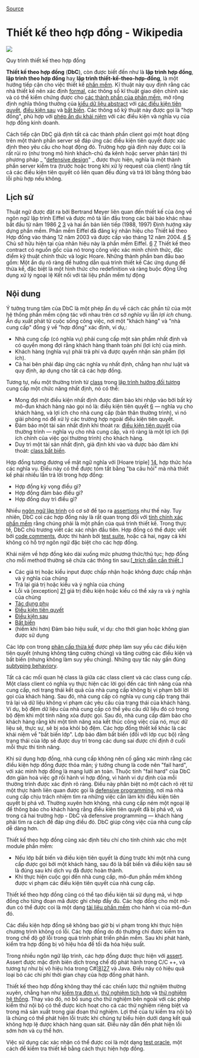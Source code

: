 
[Source](https://en.m.wikipedia.org/wiki/Design_by_contract "Permalink to Design by contract - Wikipedia")

# Thiết kế theo hợp đồng - Wikipedia

![][1]

Quy trình thiết kế theo hợp đồng

**Thiết kế theo hợp đồng** (**DbC**), còn được biết đến như là **lập trình hợp đồng**, **lập trình theo hợp đồng** hay **lập trình thiết-kế-theo-hợp-đồng**, là một hướng tiếp cận cho việc thiết kế [phần mềm][2]. Kĩ thuật này quy định rằng các nhà thiết kế nên xác định [formal][3], các thông số kĩ thuật giao diện chính xác và có thể kiểm chứng được cho [các thành phần của phần mềm][4], mở rộng định nghĩa thông thường của [kiểu dữ liệu abstract][5] với [các điều kiện tiên quyết][6], [điều kiện sau][7] và [bất biến][8]. 	Các thông số kỹ thuật này được gọi là "hợp đồng", phù hợp với [phép ẩn dụ khái niệm][9] với các điều kiện và nghĩa vụ của hợp đồng kinh doanh. 

Cách tiếp cận DbC giả định tất cả các thành phần client gọi một hoạt động trên một thành phần server sẽ đáp ứng các điều kiện tiên quyết được xác định theo yêu cầu cho hoạt động đó. Trường hợp giả định này được coi là rất rủi ro (như trong mô hình khách-chủ đa kênh hoặc server phân tán) thì phương pháp _ "[defensive design][10]" _ được thực hiện, nghĩa là một thành phần server kiểm tra (trước hoặc trong khi xử lý request của client) rằng tất cả các điều kiện tiên quyết có liên quan đều đúng và trả lời bằng thông báo lỗi phù hợp nếu không. 

## Lịch sử
Thuật ngữ được đặt ra bởi Bertrand Meyer liên quan đến thiết kế của ông về ngôn ngữ lập trình Eiffel và được mô tả lần đầu trong các bài báo khác nhau bắt đầu từ năm 1986 [2] [3] và hai ấn bản liên tiếp (1988, 1997) Định hướng xây dựng phần mềm. Phần mềm Eiffel đã đăng ký nhãn hiệu cho Thiết kế theo Hợp đồng vào tháng 12 năm 2003 và được cấp vào tháng 12 năm 2004. [4] [5] Chủ sở hữu hiện tại của nhãn hiệu này là phần mềm Eiffel. [6] [7] Thiết kế theo contract có nguồn gốc của nó trong công việc xác minh chính thức, đặc điểm kỹ thuật chính thức và logic Hoare. Những thành phần ban đầu bao gồm: Một ẩn dụ rõ ràng để hướng dẫn quá trình thiết kế Các ứng dụng để thừa kế, đặc biệt là một hình thức cho redefinition và ràng buộc động Ứng dụng xử lý ngoại lệ Kết nối với tài liệu phần mềm tự động

## Nội dung

Ý tưởng trung tâm của DbC là một phép ẩn dụ về cách các phần tử của một hệ thống phần mềm cộng tác với nhau trên cơ sở _nghĩa vụ_ lẫn _lợi ích_ chung. Ẩn dụ xuất phát từ cuộc sống công việc, nơi một "khách hàng" và "nhà cung cấp" đồng ý về "hợp đồng" xác định, ví dụ,: 

* Nhà cung cấp (có nghĩa vụ) phải cung cấp một sản phẩm nhất định  và có quyền mong đợi rằng khách hàng thanh toán phí (lợi ích) của mình.
* Khách hàng  (nghĩa vụ) phải trả phí và được quyền nhận sản phẩm (lợi ích).
* Cả hai bên phải đáp ứng các nghĩa vụ nhất định, chẳng hạn như luật và quy định, áp dụng cho tất cả các hợp đồng.

Tương tự, nếu một thường trình từ [class][11] trong [lập trình hướng đối tượng][12] cung cấp một chức năng nhất định, nó có thể:

* Mong đợi một điều kiện nhất định được đảm bảo khi nhập vào bởi bất kỳ mô-đun khách hàng nào gọi nó là: điều kiện tiên quyết [6] — nghĩa vụ cho khách hàng, và lợi ích cho nhà cung cấp (bản thân thường trình), vì nó giải phóng nó để xử lý các trường hợp ngoài điều kiện tiên quyết.
* Đảm bảo một tài sản nhất định khi thoát ra: [điều kiện tiên quyết][7] của thường trình — nghĩa vụ cho nhà cung cấp, và rõ ràng là một lợi ích (lợi ích chính của việc gọi thường trình) cho khách hàng.
* Duy trì một tài sản nhất định, giả định khi vào và được bảo đảm khi thoát: [class bất biến][13].

Hợp đồng tương đương về mặt ngữ nghĩa với [Hoare triple] [14], hợp thức hóa các nghĩa vụ. Điều này có thể được tóm tắt bằng "ba câu hỏi" mà nhà thiết kế phải nhiều lần trả lời trong hợp đồng:

* Hợp đồng kỳ vọng điều gì?
* Hợp đồng đảm bảo điều gì?
* Hợp đồng duy trì điều gì?

Nhiều [ngôn ngữ lập trình][15] có cơ sở để tạo ra [assertions][16] như thế này. Tuy nhiên, DbC coi các hợp đồng này là rất quan trọng đối với [tính chính xác phần mềm][17] rằng chúng phải là một phần của quá trình thiết kế. Trong thực tế, DbC chủ trương viết các xác nhận đầu tiên. Hợp đồng có thể được viết bởi [code comments][18], được thi hành bởi [test suite][19], hoặc cả hai, ngay cả khi không có hỗ trợ ngôn ngữ đặc biệt cho các hợp đồng.

Khái niệm về hợp đồng kéo dài xuống mức phương thức/thủ tục; hợp đồng cho mỗi method thường sẽ chứa các thông tin sau:[[_trích dẫn cần thiết][20]_]

* Các giá trị hoặc kiểu input được chấp nhận hoặc không được chấp nhận và ý nghĩa của chúng
* Trả lại giá trị hoặc kiểu và ý nghĩa của chúng
* Lỗi và [exception] [21] giá trị điều kiện hoặc kiểu có thể xảy ra và ý nghĩa của chúng
* [Tác dụng phụ][22]
* [Điều kiện tiên quyết][6]
* [Điều kiện sau][7]
* [Bất biến][8]
* (hiếm khi hơn) Đảm bảo hiệu suất, ví dụ: cho thời gian hoặc không gian được sử dụng

Các lớp con trong [phân cấp thừa kế][23] được phép làm suy yếu các điều kiện tiên quyết (nhưng không tăng cường chúng) và tăng cường các điều kiện và bất biến (nhưng không làm suy yếu chúng). Những quy tắc này gần đúng [subtyping behaviory][24].

Tất cả các mối quan hệ class là giữa các class client và các class cung cấp. Một class client có nghĩa vụ thực hiện các lời gọi đến các tính năng của nhà cung cấp, nơi trạng thái kết quả của nhà cung cấp không bị vi phạm bởi lời gọi của khách hàng. Sau đó, nhà cung cấp có nghĩa vụ cung cấp trạng thái trả lại và dữ liệu không vi phạm các yêu cầu của trạng thái của khách hàng. Ví dụ, bộ đệm dữ liệu của nhà cung cấp có thể yêu cầu dữ liệu đó có trong bộ đệm khi một tính năng xóa được gọi. Sau đó, nhà cung cấp đảm bảo cho khách hàng rằng khi một tính năng xóa kết thúc công việc của nó, mục dữ liệu sẽ, thực sự, sẽ bị xóa khỏi bộ đệm. Các hợp đồng thiết kế khác là các khái niệm về "bất biến lớp". Lớp bảo đảm bất biến (đối với lớp cục bộ) rằng trạng thái của lớp sẽ được duy trì trong các dung sai được chỉ định ở cuối mỗi thực thi tính năng.

Khi sử dụng hợp đồng, nhà cung cấp không nên cố gắng xác minh rằng các điều kiện hợp đồng được thỏa mãn; ý tưởng chung là code nên "fail hard", với xác minh hợp đồng là mạng lưới an toàn. Thuộc tính "fail hard" của DbC đơn giản hoá việc gỡ rối hành vi hợp đồng, vì hành vi dự định của mỗi thường trình được xác định rõ ràng. Điều này phân biệt nó một cách rõ rệt từ một thực hành liên quan được gọi là [defensive programming][25], nơi mà nhà cung cấp chịu trách nhiệm tìm ra những việc cần làm khi điều kiện tiên quyết bị phá vỡ. Thường xuyên hơn không, nhà cung cấp ném một ngoại lệ để thông báo cho khách hàng rằng điều kiện tiên quyết đã bị phá vỡ, và trong cả hai trường hợp - DbC và defensive programming — khách hàng phải tìm ra cách để đáp ứng điều đó. DbC giúp công việc của nhà cung cấp dễ dàng hơn. 

Thiết kế theo hợp đồng cũng xác định tiêu chí cho tính chính xác cho một module phần mềm:

* Nếu lớp bất biến và điều kiện tiên quyết là đúng trước khi một nhà cung cấp được gọi bởi một khách hàng, sau đó là bất biến và điều kiện sau sẽ là đúng sau khi dịch vụ đã được hoàn thành.
* Khi thực hiện cuộc gọi đến nhà cung cấp, mô-đun phần mềm không được vi phạm các điều kiện tiên quyết của nhà cung cấp.

Thiết kế theo hợp đồng cũng có thể tạo điều kiện tái sử dụng mã, vì hợp đồng cho từng đoạn mã được ghi chép đầy đủ. Các hợp đồng cho một mô-đun có thể được coi là một dạng [tài liệu phần mềm][26] cho hành vi của mô-đun đó.

Các điều kiện hợp đồng sẽ không bao giờ bị vi phạm trong khi thực hiện chương trình không có lỗi. Các hợp đồng do đó thường chỉ được kiểm tra trong chế độ gỡ lỗi trong quá trình phát triển phần mềm. Sau khi phát hành, kiểm tra hợp đồng bị vô hiệu hóa để tối đa hóa hiệu suất.

Trong nhiều ngôn ngữ lập trình, các hợp đồng được thực hiện với [assert][16]. Assert được mặc định biên dịch trong chế độ phát hành trong C/C ++, và tương tự như bị vô hiệu hóa trong C#[[8]][27] và Java. Điều này có hiệu quả loại bỏ các chi phí thời gian chạy của hợp đồng phát hành. 

Thiết kế theo hợp đồng không thay thế các chiến lược thử nghiệm thường xuyên, chẳng hạn như [kiểm tra đơn vị][28], [thử nghiệm tích hợp][29] và [thử nghiệm hệ thống][30]. Thay vào đó, nó bổ sung cho thử nghiệm bên ngoài với các phép kiểm thử nội bộ có thể được kích hoạt cho cả các thử nghiệm riêng biệt và trong mã sản xuất trong giai đoạn thử nghiệm. Lợi thế của tự kiểm tra nội bộ là chúng có thể phát hiện lỗi trước khi chúng tự biểu hiện dưới dạng kết quả không hợp lệ được khách hàng quan sát. Điều này dẫn đến phát hiện lỗi sớm hơn và cụ thể hơn.

Việc sử dụng các xác nhận có thể được coi là một dạng [test oracle][31], một cách để kiểm tra thiết kế bằng cách thực hiện hợp đồng.

[1]: https://upload.wikimedia.org/wikipedia/commons/thumb/e/ea/Design_by_contract.svg/220px-Design_by_contract.svg.png
[2]: https://en.m.wikipedia.org/wiki/Software "Software"
[3]: https://en.m.wikipedia.org/wiki/Formal_methods "Formal methods"
[4]: https://en.m.wikipedia.org/wiki/Component-based_software_engineering#Software_component "Component-based software engineering"
[5]: https://en.m.wikipedia.org/wiki/Abstract_data_type "Abstract data type"
[6]: https://en.m.wikipedia.org/wiki/Precondition "Precondition"
[7]: https://en.m.wikipedia.org/wiki/Postcondition "Postcondition"
[8]: /wiki/Invariant_(computer_science) "Invariant (computer science)"
[9]: https://en.m.wikipedia.org/wiki/Conceptual_metaphor "Conceptual metaphor"
[10]: https://en.m.wikipedia.org/wiki/Defensive_design "Defensive design"
[11]: /wiki/Class_(computer_programming) "Class (computer programming)"
[12]: https://en.m.wikipedia.org/wiki/Object-oriented_programming "Object-oriented programming"
[13]: https://en.m.wikipedia.org/wiki/Class_invariant "Class invariant"
[14]: https://en.m.wikipedia.org/wiki/Hoare_triple "Hoare triple"
[15]: https://en.m.wikipedia.org/wiki/Programming_language "Programming language"
[16]: /wiki/Assertion_(software_development) "Assertion (software development)"
[17]: /wiki/Correctness_(computer_science) "Correctness (computer science)"
[18]: /wiki/Comment_(computer_programming) "Comment (computer programming)"
[19]: https://en.m.wikipedia.org/wiki/Test_suite "Test suite"
[20]: https://en.m.wikipedia.org/wiki/Wikipedia%3ACitation_needed "Wikipedia:Citation needed"
[21]: https://en.m.wikipedia.org/wiki/Exception_handling "Exception handling"
[22]: /wiki/Side_effect_(computer_science) "Side effect (computer science)"
[23]: /wiki/Inheritance_(object-oriented_programming) "Inheritance (object-oriented programming)"
[24]: https://en.m.wikipedia.org/wiki/Liskov_substitution_principle "Liskov substitution principle"
[25]: https://en.m.wikipedia.org/wiki/Defensive_programming "Defensive programming"
[26]: https://en.m.wikipedia.org/wiki/Software_documentation "Software documentation"
[27]: https://en.m.wikipedia.org#cite_note-8
[28]: https://en.m.wikipedia.org/wiki/Unit_testing "Unit testing"
[29]: https://en.m.wikipedia.org/wiki/Integration_testing "Integration testing"
[30]: https://en.m.wikipedia.org/wiki/System_testing "System testing"
[31]: https://en.m.wikipedia.org/wiki/Test_oracle "Test oracle"

  
